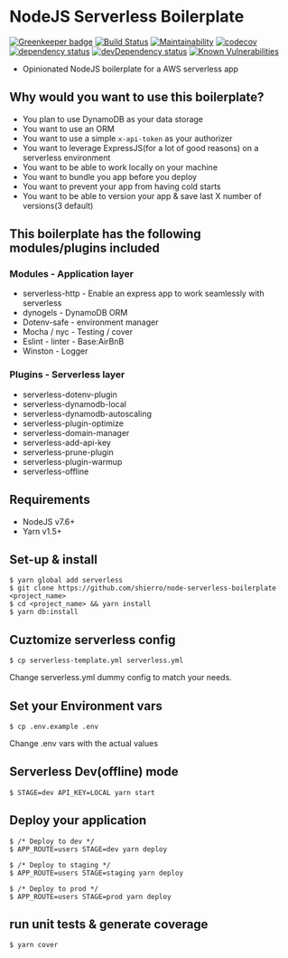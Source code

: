 # NodeJS Serverless Boilerplate

[![Greenkeeper badge](https://badges.greenkeeper.io/shierro/node-serverless-boilerplate.svg)](https://greenkeeper.io/)
[![Build Status](https://travis-ci.org/shierro/node-serverless-boilerplate.svg?branch=master)](https://travis-ci.org/shierro/node-serverless-boilerplate)
[![Maintainability](https://api.codeclimate.com/v1/badges/a6fbd06ef529c7af570f/maintainability)](https://codeclimate.com/github/shierro/node-serverless-boilerplate/maintainability)
[![codecov](https://codecov.io/gh/shierro/node-serverless-boilerplate/branch/master/graph/badge.svg)](https://codecov.io/gh/shierro/node-serverless-boilerplate)
[![dependency status](https://david-dm.org/shierro/node-serverless-boilerplate/status.svg)](https://david-dm.org/shierro/node-serverless-boilerplate/status.svg)
[![devDependency status](https://david-dm.org/shierro/node-serverless-boilerplate/dev-status.svg)](https://david-dm.org/shierro/node-serverless-boilerplate/dev-status.svg)
[![Known Vulnerabilities](https://snyk.io/test/github/shierro/node-serverless-boilerplate/badge.svg)](https://snyk.io/test/github/shierro/node-serverless-boilerplate)


- Opinionated NodeJS boilerplate for a AWS serverless app

## Why would you want to use this boilerplate?
- You plan to use DynamoDB as your data storage
- You want to use an ORM
- You want to use a simple `x-api-token` as your authorizer
- You want to leverage ExpressJS(for a lot of good reasons) on a serverless environment
- You want to be able to work locally on your machine
- You want to bundle you app before you deploy
- You want to prevent your app from having cold starts
- You want to be able to version your app & save last X number of versions(3 default)

## This boilerplate has the following modules/plugins included

### Modules - Application layer
- serverless-http - Enable an express app to work seamlessly with serverless  
- dynogels - DynamoDB ORM
- Dotenv-safe - environment manager
- Mocha / nyc - Testing / cover
- Eslint - linter - Base:AirBnB
- Winston - Logger

### Plugins - Serverless layer
  - serverless-dotenv-plugin
  - serverless-dynamodb-local
  - serverless-dynamodb-autoscaling
  - serverless-plugin-optimize
  - serverless-domain-manager
  - serverless-add-api-key
  - serverless-prune-plugin
  - serverless-plugin-warmup
  - serverless-offline

## Requirements
  - NodeJS v7.6+
  - Yarn v1.5+

## Set-up & install
```
$ yarn global add serverless
$ git clone https://github.com/shierro/node-serverless-boilerplate <project_name>
$ cd <project_name> && yarn install
$ yarn db:install
```
## Cuztomize serverless config
```
$ cp serverless-template.yml serverless.yml
```
Change serverless.yml dummy config to match your needs.

## Set your Environment vars
```
$ cp .env.example .env
```
Change .env vars with the actual values

## Serverless Dev(offline) mode
```
$ STAGE=dev API_KEY=LOCAL yarn start
```

## Deploy your application
```
$ /* Deploy to dev */
$ APP_ROUTE=users STAGE=dev yarn deploy

$ /* Deploy to staging */
$ APP_ROUTE=users STAGE=staging yarn deploy

$ /* Deploy to prod */
$ APP_ROUTE=users STAGE=prod yarn deploy
```

## run unit tests & generate coverage
```
$ yarn cover
```

